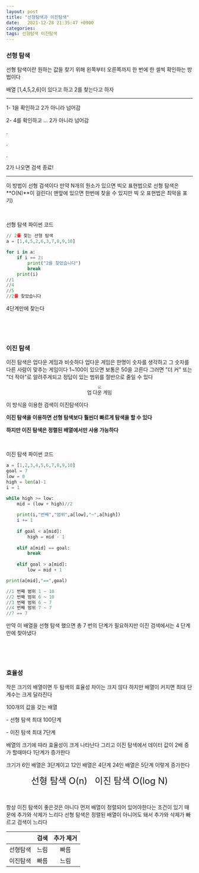 ```yaml
---
layout: post
title: "선형탐색과 이진탐색"
date:   2021-12-28 21:35:47 +0900
categories:
tags: 선형탐색 이진탐색
---
```


### **선형 탐색**

선형 탐색이란 원하는 값을 찾기 위해 왼쪽부터 오른쪽까지 한 번에 한 셀씩 확인하는 방법이다 

배열 [1,4,5,2,6]이 있다고 하고 2를 찾는다고 하자

---

1- 1을 확인하고 2가 아니라 넘어감

2- 4를 확인하고 ... 2가 아니라 넘어감

.

.

.

2가 나오면 검색 종료!

---

이 방법이 선형 검색이다 만약 N개의 원소가 있으면 빅오 표현법으로 선형 탐색은 **O(N)**이 걸린다( 맨앞에 있으면 한번에 찾을 수 있지만 빅 오 표현법은 최악을 표기)

&nbsp;

선형 탐색 파이썬 코드

``` python
// 2를 찾는 선형 탐색
a = [1,4,5,2,6,3,7,8,9,10]

for i in a:
    if i == 2:
        print("2를 찾았습니다")
        break
    print(i)
//1
//4
//5
//2를 찾았습니다
```

4단계만에 찾는다

&nbsp;

&nbsp;

### **이진 탐색**

이진 탐색은 업다운 게임과 비슷하다 업다운 게임은 한명이 숫자를 생각하고 그 숫자를 다른 사람이 맞추는 게임이다 1~100이 있으면 보통은 50을 고른다 그러면 "더 커" 또는 "더 작아"로 알려주게되고 정답이 있는 범위를 절반으로 줄일 수 있다 

<center>
<img src="https://user-images.githubusercontent.com/80758613/197390254-20122003-c8bc-4642-af18-b76da0e8b6cb.jpg" style="zoom:50%;">
</center>

<center><font size="2em">업 다운 게임</font></center>

이 방식을 이용한 검색이 이진탐색이다

**이진 탐색을 이용하면 선형 탐색보다 훨씬더 빠르게 탐색을 할 수 있다**

**하지만 이진 탐색은 정렬된 배열에서만 사용 가능하다**

&nbsp;



이진 탐색 파이썬 코드

``` python
a = [1,2,3,4,5,6,7,8,9,10]
goal = 7
low = 0
high = len(a)-1
i = 1

while high >= low:
    mid = (low + high)//2
    
    print(i,"번째","범위",a[low],"~",a[high])
    i += 1
    
    if goal < a[mid]:
        high = mid - 1
        
    elif a[mid] == goal:
        break
        
    elif goal > a[mid]:
        low = mid + 1

print(a[mid],"==",goal)

//1 번째 범위 1 ~ 10
//2 번째 범위 6 ~ 10
//3 번째 범위 6 ~ 7
//4 번째 범위 7 ~ 7
//7 == 7
```

만약 이 배열을 선형 탐색 했으면 총 7 번의 단계가 필요하지만 이진 검색에서는 4 단계만에 찾아냈다

&nbsp;

&nbsp;

### **효율성**

작은 크기의 배열이면 두 탐색의 효율성 차이는 크지 않다 하지만 배열이 커지면 최대 단계수는 크게 달라진다

100개의 값을 갖는 배열

\- 선형 탐색 최대 100단계

\- 이진 탐색 최대 7단계

배열의 크기에 따라 효율성이 크게 나타난다 그리고 이진 탐색에서 데이터 값이 2배 증가 할때마다 1단계가 증가한다

크기가 6인 배열은 3단계이고 12인 배열은 4단계 24인 배열은 5단계 이렇게 증가한다

<center><font size="5em">선형 탐색 O(n)  &nbsp;  이진 탐색 O(log N)</font></center>

&nbsp;

항상 이진 탐색이 좋은것은 아니다 먼저 배열이 정렬되어 있어야한다는 조건이 있기 때문에 추가와 삭제가 느리다 선형 탐색은 정렬된 배열이 아니어도 돼서 추가와 삭제가 빠르고 검색이 느리다

|          | 검색 | 추가 제거 |
| :------: | :--: | :-------: |
| 선형탐색 | 느림 |   빠름    |
| 이진탐색 | 빠름 |   느림    |

&nbsp;

&nbsp;

&nbsp;
